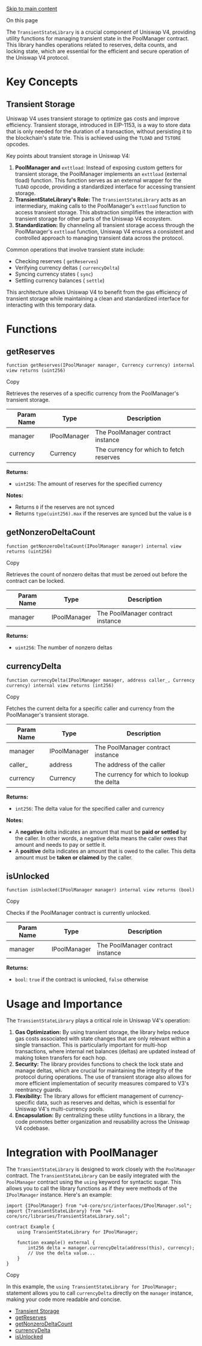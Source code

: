 [Skip to main content](https://docs.uniswap.org/contracts/v4/reference/core/libraries/transient-state-library#)

On this page

The `TransientStateLibrary` is a crucial component of Uniswap V4, providing utility functions for managing transient state in the PoolManager contract. This library handles operations related to reserves, delta counts, and locking state, which are essential for the efficient and secure operation of the Uniswap V4 protocol.

# Key Concepts

## Transient Storage [​](https://docs.uniswap.org/contracts/v4/reference/core/libraries/transient-state-library\#transient-storage "Direct link to heading")

Uniswap V4 uses transient storage to optimize gas costs and improve efficiency. Transient storage, introduced in EIP-1153, is a way to store data that is only needed for the duration of a transaction, without persisting it to the blockchain's state trie. This is achieved using the `TLOAD` and `TSTORE` opcodes.

Key points about transient storage in Uniswap V4:

1. **PoolManager and** `exttload`: Instead of exposing custom getters for transient storage, the PoolManager implements an `exttload` (external tload) function. This function serves as an external wrapper for the `TLOAD` opcode, providing a standardized interface for accessing transient storage.
2. **TransientStateLibrary's Role:** The `TransientStateLibrary` acts as an intermediary, making calls to the PoolManager's `exttload` function to access transient storage. This abstraction simplifies the interaction with transient storage for other parts of the Uniswap V4 ecosystem.
3. **Standardization:** By channeling all transient storage access through the PoolManager's `exttload` function, Uniswap V4 ensures a consistent and controlled approach to managing transient data across the protocol.

Common operations that involve transient state include:

- Checking reserves ( `getReserves`)
- Verifying currency deltas ( `currencyDelta`)
- Syncing currency states ( `sync`)
- Settling currency balances ( `settle`)

This architecture allows Uniswap V4 to benefit from the gas efficiency of transient storage while maintaining a clean and standardized interface for interacting with this temporary data.

# Functions

## getReserves [​](https://docs.uniswap.org/contracts/v4/reference/core/libraries/transient-state-library\#getreserves "Direct link to heading")

```codeBlockLines_mRuA
function getReserves(IPoolManager manager, Currency currency) internal view returns (uint256)

```

Copy

Retrieves the reserves of a specific currency from the PoolManager's transient storage.

| Param Name | Type | Description |
| --- | --- | --- |
| manager | IPoolManager | The PoolManager contract instance |
| currency | Currency | The currency for which to fetch reserves |

**Returns:**

- `uint256`: The amount of reserves for the specified currency

**Notes:**

- Returns `0` if the reserves are not synced
- Returns `type(uint256).max` if the reserves are synced but the value is `0`

## getNonzeroDeltaCount [​](https://docs.uniswap.org/contracts/v4/reference/core/libraries/transient-state-library\#getnonzerodeltacount "Direct link to heading")

```codeBlockLines_mRuA
function getNonzeroDeltaCount(IPoolManager manager) internal view returns (uint256)

```

Copy

Retrieves the count of nonzero deltas that must be zeroed out before the contract can be locked.

| Param Name | Type | Description |
| --- | --- | --- |
| manager | IPoolManager | The PoolManager contract instance |

**Returns:**

- `uint256`: The number of nonzero deltas

## currencyDelta [​](https://docs.uniswap.org/contracts/v4/reference/core/libraries/transient-state-library\#currencydelta "Direct link to heading")

```codeBlockLines_mRuA
function currencyDelta(IPoolManager manager, address caller_, Currency currency) internal view returns (int256)

```

Copy

Fetches the current delta for a specific caller and currency from the PoolManager's transient storage.

| Param Name | Type | Description |
| --- | --- | --- |
| manager | IPoolManager | The PoolManager contract instance |
| caller\_ | address | The address of the caller |
| currency | Currency | The currency for which to lookup the delta |

**Returns:**

- `int256`: The delta value for the specified caller and currency

**Notes:**

- A **negative** delta indicates an amount that must be **paid or settled** by the caller. In other words, a negative delta means the caller owes that amount and needs to pay or settle it.
- A **positive** delta indicates an amount that is owed to the caller. This delta amount must be **taken or claimed** by the caller.

## isUnlocked [​](https://docs.uniswap.org/contracts/v4/reference/core/libraries/transient-state-library\#isunlocked "Direct link to heading")

```codeBlockLines_mRuA
function isUnlocked(IPoolManager manager) internal view returns (bool)

```

Copy

Checks if the PoolManager contract is currently unlocked.

| Param Name | Type | Description |
| --- | --- | --- |
| manager | IPoolManager | The PoolManager contract instance |

**Returns:**

- `bool`: `true` if the contract is unlocked, `false` otherwise

# Usage and Importance

The `TransientStateLibrary` plays a critical role in Uniswap V4's operation:

1. **Gas Optimization:** By using transient storage, the library helps reduce gas costs associated with state changes that are only relevant within a single transaction. This is particularly important for multi-hop transactions, where internal net balances (deltas) are updated instead of making token transfers for each hop.
2. **Security:** The library provides functions to check the lock state and manage deltas, which are crucial for maintaining the integrity of the protocol during operations. The use of transient storage also allows for more efficient implementation of security measures compared to V3's reentrancy guards.
3. **Flexibility:** The library allows for efficient management of currency-specific data, such as reserves and deltas, which is essential for Uniswap V4's multi-currency pools.
4. **Encapsulation:** By centralizing these utility functions in a library, the code promotes better organization and reusability across the Uniswap V4 codebase.

# Integration with PoolManager

The `TransientStateLibrary` is designed to work closely with the `PoolManager` contract. The `TransientStateLibrary` can be easily integrated with the `PoolManager` contract using the `using` keyword for syntactic sugar. This allows you to call the library functions as if they were methods of the `IPoolManager` instance. Here's an example:

```codeBlockLines_mRuA
import {IPoolManager} from "v4-core/src/interfaces/IPoolManager.sol";
import {TransientStateLibrary} from "v4-core/src/libraries/TransientStateLibrary.sol";

contract Example {
    using TransientStateLibrary for IPoolManager;

    function example() external {
        int256 delta = manager.currencyDelta(address(this), currency);
        // Use the delta value...
    }
}

```

Copy

In this example, the `using TransientStateLibrary for IPoolManager;` statement allows you to call `currencyDelta` directly on the `manager` instance, making your code more readable and concise.

- [Transient Storage](https://docs.uniswap.org/contracts/v4/reference/core/libraries/transient-state-library#transient-storage)
- [getReserves](https://docs.uniswap.org/contracts/v4/reference/core/libraries/transient-state-library#getreserves)
- [getNonzeroDeltaCount](https://docs.uniswap.org/contracts/v4/reference/core/libraries/transient-state-library#getnonzerodeltacount)
- [currencyDelta](https://docs.uniswap.org/contracts/v4/reference/core/libraries/transient-state-library#currencydelta)
- [isUnlocked](https://docs.uniswap.org/contracts/v4/reference/core/libraries/transient-state-library#isunlocked)